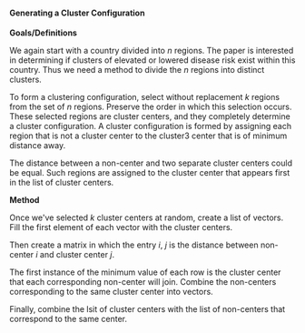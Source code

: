#### Generating a Cluster Configuration 

**Goals/Definitions**

We again start with a country divided into *n* regions.  The paper is interested in determining if clusters of elevated or lowered disease risk exist within this country.  Thus we need a method to divide the *n* regions into distinct clusters.

To form a clustering configuration, select without replacement $k$ regions from the set of $n$ regions.  Preserve the order in which this selection occurs.  These selected regions are cluster centers, and they completely determine a cluster configuration.  A cluster configuration is formed by assigning each region that is not a cluster center to the cluster3 center that is of minimum distance away.  

The distance between a non-center and two separate cluster centers could be equal.  Such regions are assigned to the cluster center that appears first in the list of cluster centers.

**Method**

Once we've selected *k* cluster centers at random, create a list of vectors.  Fill the first element of each vector with the cluster centers.

Then create a matrix in which the entry *i*, *j* is the distance between non-center *i* and cluster center *j*.

The first instance of the minimum value of each row is the cluster center that each corresponding non-center will join.  Combine the non-centers corresponding to the same cluster center into vectors.

Finally, combine the lsit of cluster centers with the list of non-centers that correspond to the same center.
